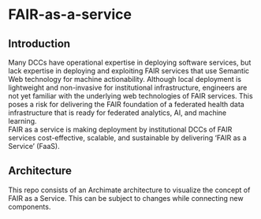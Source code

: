 # FAIR-as-a-service

## Introduction
Many DCCs have operational expertise in deploying software services, but lack expertise in deploying and exploiting 
FAIR services that use Semantic Web technology for machine actionability. Although local deployment is lightweight and 
non-invasive for institutional infrastructure, engineers are not yet familiar with the underlying web technologies of 
FAIR services. This poses a risk for delivering the FAIR foundation of a federated health data infrastructure that is 
ready for federated analytics, AI, and machine learning. <br> FAIR as a service is making deployment by institutional 
DCCs of FAIR services cost-effective, scalable, and sustainable by delivering ‘FAIR as a Service’ (FaaS).

## Architecture
This repo consists of an Archimate architecture to visualize the concept of FAIR as a Service. This can be subject to 
changes while connecting new components.